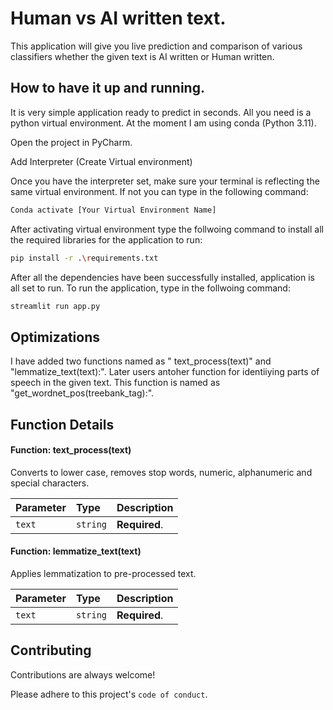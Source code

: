 
# Human vs AI written text.

This application will give you live prediction and comparison of various classifiers whether the given text is AI written or Human written. 


## How to have it up and running.
It is very simple application ready to predict in seconds. All you need is a python virtual environment. At the moment I am using  conda (Python 3.11).

Open the project in PyCharm.

Add Interpreter (Create Virtual environment)

Once you have the interpreter set, make sure your terminal is reflecting the same virtual environment. If not you can type in the following command:

```bash
Conda activate [Your Virtual Environment Name]
```
After activating virtual environment type the follwoing command to install all the required libraries for the application to run:

```bash
pip install -r .\requirements.txt
```
After all the dependencies have been successfully installed, application is all set to run. To run the application, type in the follwoing command:

```bash
streamlit run app.py
```



## Optimizations

I have added two functions named as " text_process(text)" and "lemmatize_text(text):". Later users antoher function for identiiying parts of speech in the given text. This function is named as "get_wordnet_pos(treebank_tag):".




## Function Details

#### Function: text_process(text)

Converts to lower case, removes stop words, numeric, alphanumeric and special characters.

| Parameter | Type     | Description                |
| :-------- | :------- | :------------------------- |
| `text`    | `string` | **Required**. |

#### Function: lemmatize_text(text) 
Applies lemmatization to pre-processed text.


| Parameter | Type     | Description                |
| :-------- | :------- | :------------------------- |
| `text`    | `string` | **Required**. |



## Contributing

Contributions are always welcome!

Please adhere to this project's `code of conduct`.

